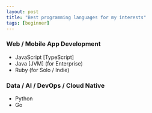 ```yaml
---
layout: post
title: "Best programming languages for my interests"
tags: [beginner]
---
```


### Web / Mobile App Development

- JavaScript [TypeScript]
- Java [JVM] (for Enterprise)
- Ruby (for Solo / Indie)

### Data / AI / DevOps / Cloud Native

- Python
- Go
